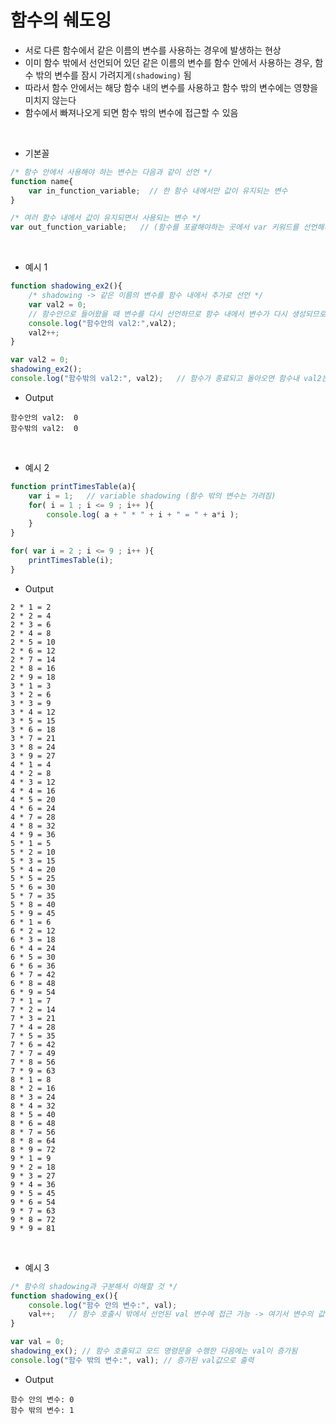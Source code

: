# 함수의 쉐도잉

- 서로 다른 함수에서 같은 이름의 변수를 사용하는 경우에 발생하는 현상
- 이미 함수 밖에서 선언되어 있던 같은 이름의 변수를 함수 안에서 사용하는 경우, 함수 밖의 변수를 잠시 
가려지게```(shadowing)``` 됨
- 따라서 함수 안에서는 해당 함수 내의 변수를 사용하고 함수 밖의 변수에는 영향을 미치지 않는다
- 함수에서 빠져나오게 되면 함수 밖의 변수에 접근할 수 있음

<br>

- 기본꼴
```js
/* 함수 안에서 사용해야 하는 변수는 다음과 같이 선언 */
function name{
    var in_function_variable;  // 한 함수 내에서만 값이 유지되는 변수
}

/* 여러 함수 내에서 값이 유지되면서 사용되는 변수 */
var out_function_variable;   // (함수를 포괄해야하는 곳에서 var 키워드를 선언해서 사용)
```


<br>

- 예시 1
```js
function shadowing_ex2(){
    /* shadowing -> 같은 이름의 변수를 함수 내에서 추가로 선언 */
    var val2 = 0;
    // 함수안으로 들어왔을 때 변수를 다시 선언하므로 함수 내에서 변수가 다시 생성되므로 밖의 val2변수는 가려짐
    console.log("함수안의 val2:",val2);   
    val2++;
}

var val2 = 0;
shadowing_ex2();
console.log("함수밖의 val2:", val2);   // 함수가 종료되고 돌아오면 함수내 val2는 가려지고 밖에 있던 val2가 나타남 -> 0이 출력
```

- Output
```
함수안의 val2:  0
함수밖의 val2:  0
```

<br>

- 예시 2
```js
function printTimesTable(a){
    var i = 1;   // variable shadowing (함수 밖의 변수는 가려짐)
    for( i = 1 ; i <= 9 ; i++ ){
        console.log( a + " * " + i + " = " + a*i );
    }
}

for( var i = 2 ; i <= 9 ; i++ ){
    printTimesTable(i);
}
```

- Output
```
2 * 1 = 2
2 * 2 = 4
2 * 3 = 6
2 * 4 = 8
2 * 5 = 10
2 * 6 = 12
2 * 7 = 14
2 * 8 = 16
2 * 9 = 18
3 * 1 = 3
3 * 2 = 6
3 * 3 = 9
3 * 4 = 12
3 * 5 = 15
3 * 6 = 18
3 * 7 = 21
3 * 8 = 24
3 * 9 = 27
4 * 1 = 4
4 * 2 = 8
4 * 3 = 12
4 * 4 = 16
4 * 5 = 20
4 * 6 = 24
4 * 7 = 28
4 * 8 = 32
4 * 9 = 36
5 * 1 = 5
5 * 2 = 10
5 * 3 = 15
5 * 4 = 20
5 * 5 = 25
5 * 6 = 30
5 * 7 = 35
5 * 8 = 40
5 * 9 = 45
6 * 1 = 6
6 * 2 = 12
6 * 3 = 18
6 * 4 = 24
6 * 5 = 30
6 * 6 = 36
6 * 7 = 42
6 * 8 = 48
6 * 9 = 54
7 * 1 = 7
7 * 2 = 14
7 * 3 = 21
7 * 4 = 28
7 * 5 = 35
7 * 6 = 42
7 * 7 = 49
7 * 8 = 56
7 * 9 = 63
8 * 1 = 8
8 * 2 = 16
8 * 3 = 24
8 * 4 = 32
8 * 5 = 40
8 * 6 = 48
8 * 7 = 56
8 * 8 = 64
8 * 9 = 72
9 * 1 = 9
9 * 2 = 18
9 * 3 = 27
9 * 4 = 36
9 * 5 = 45
9 * 6 = 54
9 * 7 = 63
9 * 8 = 72
9 * 9 = 81
```

<br>

- 예시 3
```js
/* 함수의 shadowing과 구분해서 이해할 것 */
function shadowing_ex(){
    console.log("함수 안의 변수:", val);
    val++;   // 함수 호출시 밖에서 선언된 val 변수에 접근 가능 -> 여기서 변수의 값을 증가시킴 --> 밖에서 선언된 val의 값이 증가 됨
}

var val = 0;
shadowing_ex(); // 함수 호출되고 모드 명령문을 수행한 다음에는 val이 증가됨
console.log("함수 밖의 변수:", val); // 증가된 val값으로 출력
```


- Output
```
함수 안의 변수: 0
함수 밖의 변수: 1
```






